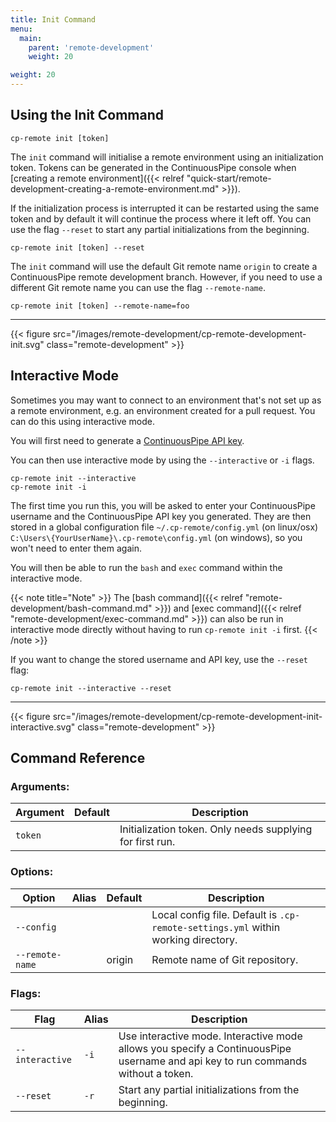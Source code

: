 ```yaml
---
title: Init Command
menu:
  main:
    parent: 'remote-development'
    weight: 20

weight: 20
---
```

## Using the Init Command

```
cp-remote init [token]
```

The `init` command will initialise a remote environment using an initialization token. Tokens can be generated in the ContinuousPipe console when [creating a remote environment]({{< relref "quick-start/remote-development-creating-a-remote-environment.md" >}}).

If the initialization process is interrupted it can be restarted using the same token and by default it will continue the process where it left off. You can use the flag `--reset` to start any partial initializations from the beginning.

```
cp-remote init [token] --reset
```

The `init` command will use the default Git remote name `origin` to create a ContinuousPipe remote development branch. However, if you need to use a different Git remote name you can use the flag `--remote-name`.

```
cp-remote init [token] --remote-name=foo
```

***

{{< figure src="/images/remote-development/cp-remote-development-init.svg" class="remote-development" >}}

## Interactive Mode

Sometimes you may want to connect to an environment that's not set up as a remote environment, e.g. an environment created for a pull request. You can do this using interactive mode. 

You will first need to generate a [ContinuousPipe API key](https://authenticator.continuouspipe.io/account/api-keys).

You can then use interactive mode by using the `--interactive` or `-i` flags.

```
cp-remote init --interactive
cp-remote init -i
```

The first time you run this, you will be asked to enter your ContinuousPipe username and the ContinuousPipe API key you generated. They are then stored in a global configuration file `~/.cp-remote/config.yml` (on linux/osx) `C:\Users\{YourUserName}\.cp-remote\config.yml` (on windows), so you won't need to enter them again.  

You will then be able to run the `bash` and `exec` command within the interactive mode. 

{{< note title="Note" >}}
The [bash command]({{< relref "remote-development/bash-command.md" >}}) and [exec command]({{< relref "remote-development/exec-command.md" >}}) can also be run in interactive mode directly without having to run `cp-remote init -i` first.
{{< /note >}}

If you want to change the stored username and API key, use the `--reset` flag:

```
cp-remote init --interactive --reset
```

***

{{< figure src="/images/remote-development/cp-remote-development-init-interactive.svg" class="remote-development" >}}


## Command Reference

### Arguments:

Argument | Default | Description
---------|---------|------------
`token`  |         | Initialization token. Only needs supplying for first run.

### Options:

Option | Alias | Default | Description
-------|-------|---------|------------
`--config`      | |        | Local config file. Default is `.cp-remote-settings.yml` within working directory.
`--remote-name` | | origin | Remote name of Git repository.

### Flags:

Flag | Alias | Description
-----|-------|------------
`--interactive` | `-i` | Use interactive mode. Interactive mode allows you specify a ContinuousPipe username and api key to run commands without a token.
`--reset`       | `-r` | Start any partial initializations from the beginning.
